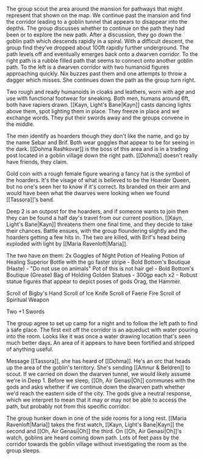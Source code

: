The group scout the area around the mansion for pathways that might represent that shown on the map. We continue past the mansion and find the corridor leading to a goblin tunnel that appears to disappear into the depths. The group discusses whether to continue on the path they had been or to explore the new path. After a discussion, they go down the goblin path which descends rapidly in a spiral. With a difficult descent, the group find they've dropped about 100ft rapidly further underground. The path levels off and eventually emerges back onto a dwarven corridor. To the right path is a rubble filled path that seems to connect onto another goblin path. To the left is a dwarven corridor with two humanoid figures approaching quickly. Nix buzzes past them and one attempts to throw a dagger which misses. She continues down the path as the group turn right.

Two rough and ready humanoids in cloaks and leathers, worn with age and use with functional footwear for sneaking. Both men, humans around 6ft, both have rapiers drawn. [[Kayn, Light's Bane|Kayn]] casts dancing lights above them, spot lighting them in place. They freeze in place and we exchange words. They put their swords away and the groups convene in the middle.

The men identify as hoarders though they don't like the name, and go by the name Sebar and Brif. Both wear goggles that appear to be for seeing in the dark. [[Dohma Rashkovar]] is the boss of this area and is in a trading post located in a goblin village down the right path. [[Dohma]] doesn't really have friends, they claim.

Gold coin with a rough female figure wearing a fancy hat is the symbol of the hoarders. It's the visage of what is believed to be the Hoarder Queen, but no one's seen her to know if it's correct. Its branded on their arm and would have been what the dwarves were looking when we found [[Tassora]]'s band.

Deep 2 is an outpost for the hoarders, and if someone wants to join then they can be found a half day's travel from our current position. [[Kayn, Light's Bane|Kayn]] threatens them one final time, and they decide to take their chances. Battle ensues, with the group floundering slightly and the hoarders getting a few hits in. The two are killed, with Brif's head being exploded with light by [[Maria Ravenloft|Maria]].

The two have on them:
2x Goggles of Night
Potion of Healing
Potion of Healing Superior
Bottle with the go faster stripe - Bold Bottom's Boutique (Haste) - "Do not use on animals"
Pot of this is not hair gel - Bold Bottom's Boutique (Grease)
Bag of Holding
Golden Statues - 300gp each x2 - Robust statue figures that appear to depict poses of gods Orag, the Hammer.

Scroll of Bigby's Hand
Scroll of Ice Knife
Scroll of Faerie Fire
Scroll of Spiritual Weapon

Two +1 Swords

The group agree to set up camp for a night and to follow the left path to find a safe place. The first exit off the corridor is an aqueduct with water pouring into the room. Looks like it was once a water drawing location that's seen much better days. An area of it appears to have been fortified and stripped of anything useful.

Message [[Tassora]], she has heard of [[Dohma]]. He's an orc that heads up the area of the goblin's territory. She's sending [[Amnur & Beldren]] to scout. If we carried on down the dwarven tunnel, we would likely assume we're in Deep 1. Before we sleep, [[Oh, Air Genasi|Oh]] communes with the gods and asks whether if we continue down the dwarven path whether we'd reach the eastern side of the city. The gods give a neutral response, which we interpret to mean that it may or may not be able to access the path, but probably not from this specific corridor.

The group hunker down in one of the side rooms for a long rest. [[Maria Ravenloft|Maria]] takes the first watch, [[Kayn, Light's Bane|Kayn]] the second and [[Oh, Air Genasi|Oh]] the third. On [[Oh, Air Genasi|Oh]]'s watch, goblins are heard coming down path. Lots of feet pass by the corridor towards the goblin village without investigating the room as the group sleeps.